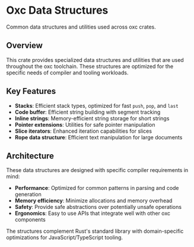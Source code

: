 # Oxc Data Structures

Common data structures and utilities used across oxc crates.

## Overview

This crate provides specialized data structures and utilities that are used throughout the oxc toolchain. These structures are optimized for the specific needs of compiler and tooling workloads.

## Key Features

- **Stacks**: Efficient stack types, optimized for fast `push`, `pop`, and `last`
- **Code buffer**: Efficient string building with segment tracking
- **Inline strings**: Memory-efficient string storage for short strings
- **Pointer extensions**: Utilities for safe pointer manipulation
- **Slice iterators**: Enhanced iteration capabilities for slices
- **Rope data structure**: Efficient text manipulation for large documents

## Architecture

These data structures are designed with specific compiler requirements in mind:

- **Performance**: Optimized for common patterns in parsing and code generation
- **Memory efficiency**: Minimize allocations and memory overhead
- **Safety**: Provide safe abstractions over potentially unsafe operations
- **Ergonomics**: Easy to use APIs that integrate well with other oxc components

The structures complement Rust's standard library with domain-specific optimizations for JavaScript/TypeScript tooling.
